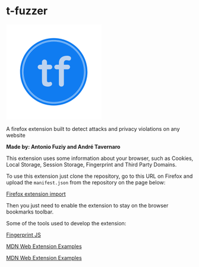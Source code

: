 # t-fuzzer

<img src="https://github.com/AntonioFuziy/t-fuzzer/blob/main/icons/tf-logos_transparent.png?raw=true" width="256" height="256" style="text-align: center;"/>

A firefox extension built to detect attacks and privacy violations on any website

**Made by: Antonio Fuziy and André Tavernaro**

This extension uses some information about your browser, such as Cookies, Local Storage, Session Storage, Fingerprint and Third Party Domains.

To use this extension just clone the repository, go to this URL on Firefox and upload the `manifest.json` from the repository on the page below:

<a href="about:debugging#/runtime/this-firefox" target="_blank">Firefox extension import</a>

Then you just need to enable the extension to stay on the browser bookmarks toolbar.

Some of the tools used to develop the extension:

<a href="https://fingerprintjs.com/" target="_blank">Fingerprint JS</a>

<a href="https://github.com/mdn/webextensions-examples" target="_blank">MDN Web Extension Examples</a>

<a href="https://developer.mozilla.org/en-US/docs/Mozilla/Add-ons/WebExtensions" target="_blank">MDN Web Extension Examples</a>
